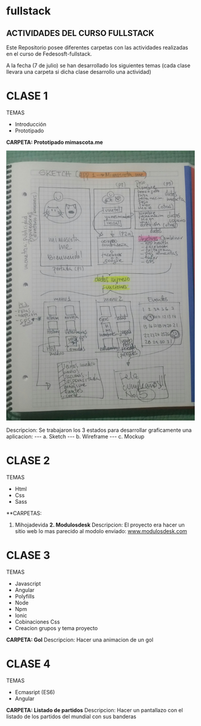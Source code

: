 # fullstack
## ACTIVIDADES DEL CURSO FULLSTACK

Este Repositorio posee diferentes carpetas con las actividades realizadas en el curso de Fedesosft-fullstack.

A la fecha (7 de julio) se han desarrollado los siguientes temas
(cada clase llevara una carpeta si dicha clase desarrollo una actividad)

# CLASE 1

TEMAS
* Introducción
* Prototipado

**CARPETA: Prototipado mimascota.me**

![IMAGE](sketch.jpg "Sketch")

Descripcion: Se trabajaron los 3 estados para desarrollar graficamente una aplicacion:
    ---
    a. Sketch
    ---
    b. Wireframe
    ---
    c. Mockup

# CLASE 2

TEMAS
* Html
* Css
* Sass

**CARPETAS: 
1. Mihojadevida
**2. Modulosdesk**
Descripcion: El proyecto era hacer un sitio web lo mas parecido al modolo enviado: www.modulosdesk.com

# CLASE 3

TEMAS
* Javascript
* Angular
* Polyfills
* Node
* Npm
* Ionic
* Cobinaciones Css
* Creacion grupos y tema proyecto

**CARPETA: Gol**
Descripcion: Hacer una animacion de un gol

# CLASE 4

TEMAS
* Ecmasript (ES6)
* Angular

**CARPETA: Listado de partidos**
Descripcion: Hacer un pantallazo con el listado de los partidos del mundial con sus banderas

